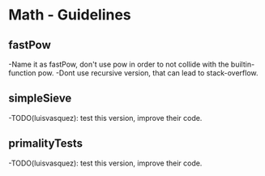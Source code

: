 # Math - Guidelines
## fastPow

-Name it as fastPow, don't use pow in order to not collide with the builtin-function pow.
-Dont use recursive version, that can lead to stack-overflow.

## simpleSieve
-TODO(luisvasquez): test this version, improve their code.

## primalityTests
-TODO(luisvasquez): test this version, improve their code.
